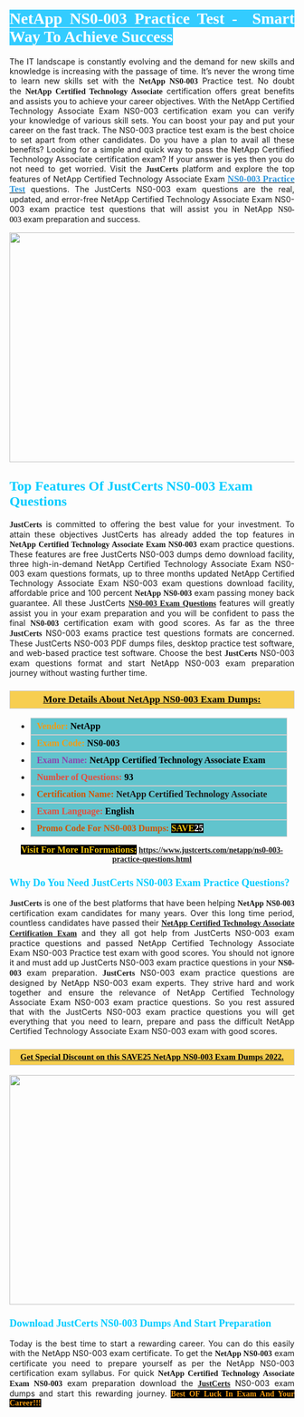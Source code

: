 <h1 style="text-align: justify;"><span style="color:#ffffff;"><span style="font-family:Georgia,serif;"><strong><span style="background-color:#33ccff;">NetApp NS0-003 Practice Test -  Smart Way To Achieve Success</span></strong></span></span></h1>

<p style="text-align: justify;">The IT landscape is constantly evolving and the demand for new skills and knowledge is increasing with the passage of time. It’s never the wrong time to learn new skills set with the <span style="font-family:Georgia,serif;"><strong>NetApp NS0-003</strong></span> Practice test. No doubt the <span style="font-family:Georgia,serif;"><strong>NetApp Certified Technology Associate</strong></span> certification offers great benefits and assists you to achieve your career objectives. With the NetApp Certified Technology Associate Exam NS0-003 certification exam you can verify your knowledge of various skill sets. You can boost your pay and put your career on the fast track. The NS0-003 practice test exam is the best choice to set apart from other candidates. Do you have a plan to avail all these benefits? Looking for a simple and quick way to pass the NetApp Certified Technology Associate certification exam? If your answer is yes then you do not need to get worried. Visit the <span style="font-family:Georgia,serif;"><span style="font-size:14px;"><strong>JustCerts</strong></span></span> platform and explore the top features of NetApp Certified Technology Associate Exam <a href="https://www.justcerts.com/netapp/ns0-003-practice-questions.html"><span style="color:#3498db;"><span style="font-size:16px;"><span style="font-family:Georgia,serif;"><strong>NS0-003 Practice Test</strong></span></span></span></a> questions. The JustCerts NS0-003 exam questions are the real, updated, and error-free NetApp Certified Technology Associate Exam NS0-003 exam practice test questions that will assist you in NetApp <span style="color:#000000;"><span style="font-size:14px;"><span style="font-family:Georgia,serif;">NS0-003 </span></span></span>exam preparation and success.</p>

<p style="text-align: center;"><a href="https://www.justcerts.com/netapp/ns0-003-practice-questions.html"><img alt="" src="https://i.imgur.com/3zmepCe.jpg" style="width: 720px; height: 405px;" /></a></p>

<h2 style="margin-right:0in; margin-left:0in"><span style="color:#00ccff;"><span style="font-family:Georgia,serif;"><strong><span style="font-size:18pt">Top Features Of JustCerts NS0-003 Exam Questions</span></strong></span></span></h2>

<p style="text-align: justify;"><span style="font-family:Georgia,serif;"><span style="font-size:14px;"><strong>JustCerts</strong></span></span> is committed to offering the best value for your investment. To attain these objectives JustCerts has already added the top features in <span style="font-family:Georgia,serif;"><strong>NetApp Certified Technology Associate Exam NS0-003</strong></span> exam practice questions. These features are free JustCerts NS0-003 dumps demo download facility, three high-in-demand NetApp Certified Technology Associate Exam NS0-003 exam questions formats, up to three months updated NetApp Certified Technology Associate Exam NS0-003 exam questions download facility, affordable price and 100 percent <span style="font-family:Georgia,serif;"><strong>NetApp NS0-003</strong></span> exam passing money back guarantee. All these JustCerts <a href="https://www.justcerts.com/netapp/ns0-003-practice-questions.html"><span style="font-size:14px;"><span style="font-family:Georgia,serif;"><strong>NS0-003 Exam Questions</strong></span></span></a> features will greatly assist you in your exam preparation and you will be confident to pass the final <span style="font-family:Georgia,serif;"><strong> NS0-003</strong></span> certification exam with good scores. As far as the three <span style="font-size:14px;"><span style="font-family:Georgia,serif;"><strong>JustCerts</strong></span></span> NS0-003 exams practice test questions formats are concerned. These JustCerts NS0-003 PDF dumps files, desktop practice test software, and web-based practice test software. Choose the best <span style="font-size:14px;"><span style="font-family:Georgia,serif;"><strong>JustCerts</strong></span></span> NS0-003 exam questions format and start NetApp NS0-003 exam preparation journey without wasting further time.</p>

<h3 style="background: #f7ce50; border: 1px solid rgb(204, 204, 204); padding: 5px 10px; text-align: center;"><span style="font-family:Georgia,serif;"><u><u><span style="color:#000000;"><span style="font-size:11pt"><span style="line-height:normal"><b><span style="font-size:13.0pt"><span cambria="">More Details About NetApp NS0-003 Exam Dumps:</span></span></b></span></span></span></u></u></span></h3>

<ul>
	<li style="margin:0cm 10pt">
	<div style="background:#61c4cd; border: 1px solid rgb(204, 204, 204); padding: 5px 10px; text-align: justify;"><span style="font-family:Georgia,serif;"><span style="font-size:11pt"><span style="line-height:normal"><b><span style="font-size:12.0pt"><span new="" roman="" times=""><span style="color:#f39c12;">Vendor:</span> <span style="color:#000000;">NetApp</span></span></span></b></span></span></span></div>
	</li>
	<li style="margin:0cm 10pt">
	<div style="background: #61c4cd; border: 1px solid rgb(204, 204, 204); padding: 5px 10px; text-align: justify;"><span style="font-family:Georgia,serif;"><span style="font-size:11pt"><span style="line-height:normal"><b><span style="font-size:12.0pt"><span new="" roman="" times=""><span style="color:#f39c12;">Exam Code:</span> <span style="color:#000000;">NS0-003</span></span></span></b></span></span></span></div>
	</li>
	<li style="margin:0cm 10pt">
	<div style="background: #61c4cd; border: 1px solid rgb(204, 204, 204); padding: 5px 10px; text-align: justify;"><span style="font-family:Georgia,serif;"><span style="font-size:11pt"><span style="line-height:normal"><b><span style="font-size:12.0pt"><span new="" roman="" times=""><span style="color:#8e44ad;">Exam Name:</span> <span style="color:#000000;">NetApp Certified Technology Associate Exam</span></span></span></b></span></span></span></div>
	</li>
	<li style="margin:0cm 10pt">
	<div style="background: #61c4cd; border: 1px solid rgb(204, 204, 204); padding: 5px 10px;"><span style="font-family:Georgia,serif;"><span style="font-size:11pt"><span style="line-height:normal"><b><span style="font-size:12.0pt"><span new="" roman="" times=""><span style="color:#e74c3c;">Number of Questions:</span><span style="color:#000000;"><span style="color:#f1c40f;"> </span>93</span></span></span></b></span></span></span></div>
	</li>
	<li style="margin:0cm 10pt">
	<div style="background: #61c4cd; border: 1px solid rgb(204, 204, 204); padding: 5px 10px; text-align: justify;"><span style="font-family:Georgia,serif;"><span style="font-size:11pt"><span style="line-height:normal"><b><span style="font-size:12.0pt"><span new="" roman="" times=""><span style="color:#d35400;">Certification Name:</span> NetApp Certified Technology Associate</span></span></b></span></span></span></div>
	</li>
	<li style="margin:0cm 10pt">
	<div style="background: #61c4cd; border: 1px solid rgb(204, 204, 204); padding: 5px 10px; text-align: justify;"><span style="font-family:Georgia,serif;"><span style="font-size:11pt"><span style="line-height:normal"><b><span style="font-size:12.0pt"><span new="" roman="" times=""><span style="color:#e74c3c;">Exam Language:</span> <span style="color:#000000;">English</span></span></span></b></span></span></span></div>
	</li>
	<li style="margin:0cm 10pt">
	<div style="background: #61c4cd; border: 1px solid rgb(204, 204, 204); padding: 5px 10px;"><span style="font-family:Georgia,serif;"><span style="font-size:11pt"><span style="line-height:normal"><b><span style="font-size:12.0pt"><span new="" roman="" times=""><span style="color:#d35400;">Promo Code For NS0-003 Dumps:</span><span style="color:#f1c40f;"> <span style="background-color:#000000;">SAVE</span></span><span style="color:#ffffff;"><span style="background-color:#000000;">25</span></span></span></span></b></span></span></span></div>
	</li>
</ul>

<p style="text-align: center;"><span style="font-family:Georgia,serif;"><strong><span style="font-size:16px;"><span style="color:#f1c40f;"><span style="background-color:#000000;">Visit For More InFormations:</span></span></span> <a href="https://www.justcerts.com/netapp/ns0-003-practice-questions.html">https://www.justcerts.com/netapp/ns0-003-practice-questions.html</a></strong></span></p>

<h3 style="margin-right:0in; margin-left:0in"><span style="color:#00ccff;"><span style="font-family:Georgia,serif;"><strong><span style="font-size:13.5pt">Why Do You Need JustCerts NS0-003 Exam Practice Questions?</span></strong></span></span></h3>

<p style="text-align: justify;"><span style="font-size:14px;"><span style="font-family:Georgia,serif;"><strong>JustCerts</strong></span></span> is one of the best platforms that have been helping <span style="font-family:Georgia,serif;"><strong>NetApp NS0-003</strong></span> certification exam candidates for many years. Over this long time period, countless candidates have passed their <a href="https://www.justcerts.com/netapp/netapp-certified-technology-associate-certification-exams.html"><span style="font-size:14px;"><span style="font-family:Georgia,serif;"><strong>NetApp Certified Technology Associate Certification Exam</strong></span></span></a> and they all got help from JustCerts NS0-003 exam practice questions and passed NetApp Certified Technology Associate Exam NS0-003 Practice test exam with good scores. You should not ignore it and must add up JustCerts NS0-003 exam practice questions in your <span style="font-family:Georgia,serif;"><strong> NS0-003</strong></span> exam preparation. <span style="font-family:Georgia,serif;"><strong><span style="font-size:14px;">JustCerts</span></strong></span> NS0-003 exam practice questions are designed by NetApp NS0-003 exam experts. They strive hard and work together and ensure the relevance of NetApp Certified Technology Associate Exam NS0-003 exam practice questions. So you rest assured that with the JustCerts NS0-003 exam practice questions you will get everything that you need to learn, prepare and pass the difficult NetApp Certified Technology Associate Exam NS0-003 exam with good scores.</p>

<h3 style="background: rgb(247, 206, 80); border: 1px solid rgb(204, 204, 204); padding: 5px 10px; text-align: center;"><span style="font-family:Georgia,serif;"><u><span style="color:#000000;"><span style="font-size:11pt;"><span style="line-height:normal;"><b><span cambria="">Get Special Discount on this SAVE25 NetApp NS0-003 Exam Dumps 2022.</span></b></span></span></span></u></span></h3>

<p style="text-align: center;"><a href="https://www.justcerts.com/netapp/ns0-003-practice-questions.html"><img alt="" src="https://i.imgur.com/fQyYzMS.jpg" style="width: 720px; height: 405px;" /></a></p>

<h3 style="margin-right:0in; margin-left:0in"><span style="color:#00ccff;"><span style="font-family:Georgia,serif;"><strong><span style="font-size:13.5pt">Download JustCerts NS0-003 Dumps And Start Preparation</span></strong></span></span></h3>

<p style="text-align: justify;">Today is the best time to start a rewarding career. You can do this easily with the NetApp NS0-003 exam certificate. To get the <span style="font-family:Georgia,serif;"><strong>NetApp NS0-003</strong></span> exam certificate you need to prepare yourself as per the NetApp NS0-003 certification exam syllabus. For quick <span style="font-family:Georgia,serif;"><strong>NetApp Certified Technology Associate Exam NS0-003</strong></span> exam preparation download the <a href="https://www.justcerts.com/"><strong><span style="font-family:Georgia,serif;"><span style="font-size:14px;">JustCerts</span></span></strong></a> NS0-003 exam dumps and start this rewarding journey. <span style="color:#f39c12;"><span style="font-family:Georgia,serif;"><span style="font-size:14px;"><strong><span style="background-color:#000000;">Best OF Luck In Exam And Your Career!!!</span></strong></span></span></span></p>
